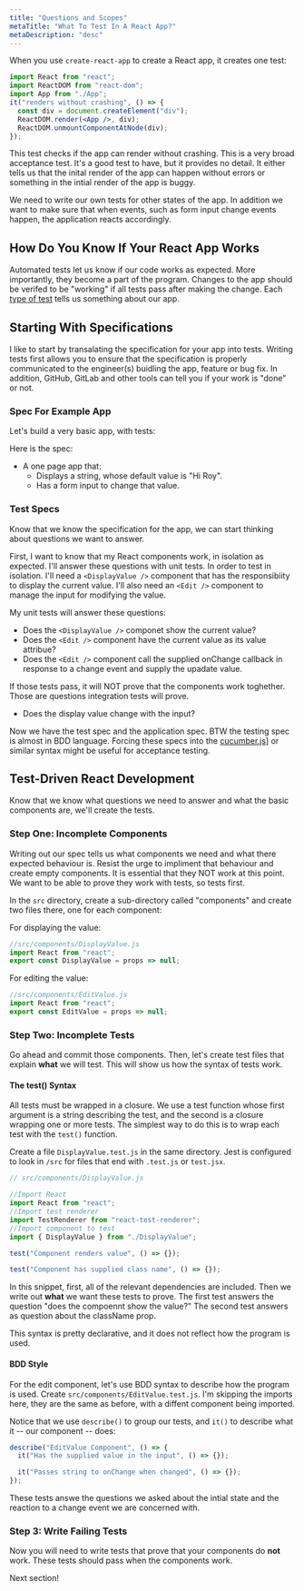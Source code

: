 ```yaml
---
title: "Questions and Scopes"
metaTitle: "What To Test In A React App?"
metaDescription: "desc"
---
```


When you use `create-react-app` to create a React app, it creates one test:

```jsx
import React from "react";
import ReactDOM from "react-dom";
import App from "./App";
it("renders without crashing", () => {
  const div = document.createElement("div");
  ReactDOM.render(<App />, div);
  ReactDOM.unmountComponentAtNode(div);
});
```

This test checks if the app can render without crashing. This is a very broad acceptance test. It's a good test to have, but it provides no detail. It either tells us that the inital render of the app can happen without errors or something in the intial render of the app is buggy.

We need to write our own tests for other states of the app. In addition we want to make sure that when events, such as form input change events happen, the application reacts accordingly.

## How Do You Know If Your React App Works

Automated tests let us know if our code works as expected. More importantly, they become a part of the program. Changes to the app should be verifed to be "working" if all tests pass after making the change. Each [type of test](/testing-background/1-types) tells us something about our app.

## Starting With Specifications

I like to start by transalating the specification for your app into tests. Writing tests first allows you to ensure that the specification is properly communicated to the engineer(s) buidling the app, feature or bug fix. In addition, GitHub, GitLab and other tools can tell you if your work is "done" or not.

### Spec For Example App

Let's build a very basic app, with tests:

Here is the spec:

- A one page app that:
  - Displays a string, whose default value is "Hi Roy".
  - Has a form input to change that value.

### Test Specs

Know that we know the specification for the app, we can start thinking about questions we want to answer.

First, I want to know that my React components work, in isolation as expected. I'll answer these questions with unit tests. In order to test in isolation. I'll need a `<DisplayValue />` component that has the responsibiity to display the current value. I'll also need an `<Edit />` component to manage the input for modifying the value.

My unit tests will answer these questions:

- Does the `<DisplayValue />` componet show the current value?
- Does the `<Edit />` component have the current value as its value attribue?
- Does the `<Edit />` component call the supplied onChange callback in response to a change event and supply the upadate value.

If those tests pass, it will NOT prove that the components work toghether. Those are questions integration tests will prove.

- Does the display value change with the input?

Now we have the test spec and the application spec. BTW the testing spec is almost in BDD language. Forcing these specs into the [cucumber.js](https://cucumber.io/docs)] or similar syntax might be useful for acceptance testing.

## Test-Driven React Development

Know that we know what questions we need to answer and what the basic components are, we'll create the tests.

### Step One: Incomplete Components

Writing out our spec tells us what components we need and what there expected behaviour is. Resist the urge to impliment that behaviour and create empty components. It is essential that they NOT work at this point. We want to be able to prove they work with tests, so tests first.

In the `src` directory, create a sub-directory called "components" and create two files there, one for each component:

For displaying the value:

```jsx
//src/components/DisplayValue.js
import React from "react";
export const DisplayValue = props => null;
```

For editing the value:

```jsx
//src/components/EditValue.js
import React from "react";
export const EditValue = props => null;
```

### Step Two: Incomplete Tests

Go ahead and commit those components. Then, let's create test files that explain **what** we will test. This will show us how the syntax of tests work.

#### The test() Syntax

All tests must be wrapped in a closure. We use a test function whose first argument is a string describing the test, and the second is a closure wrapping one or more tests. The simplest way to do this is to wrap each test with the `test()` function.

Create a file `DisplayValue.test.js` in the same directory. Jest is configured to look in `/src` for files that end with `.test.js` or `test.jsx`.

```jsx
// src/components/DisplayValue.js

//Import React
import React from "react";
//Import test renderer
import TestRenderer from "react-test-renderer";
//Import component to test
import { DisplayValue } from "./DisplayValue";

test("Component renders value", () => {});

test("Component has supplied class name", () => {});
```

In this snippet, first, all of the relevant dependencies are included. Then we write out **what** we want these tests to prove. The first test answers the question "does the compoennt show the value?" The second test answers as question about the className prop.

This syntax is pretty declarative, and it does not reflect how the program is used.

#### BDD Style

For the edit component, let's use BDD syntax to describe how the program is used. Create `src/components/EditValue.test.js`. I'm skipping the imports here, they are the same as before, with a diffent component being imported.

Notice that we use `describe()` to group our tests, and `it()` to describe what it -- our component -- does:

```jsx
describe("EditValue Component", () => {
  it("Has the supplied value in the input", () => {});

  it("Passes string to onChange when changed", () => {});
});
```

These tests answe the questions we asked about the intial state and the reaction to a change event we are concerned with.

### Step 3: Write Failing Tests

Now you will need to write tests that prove that your components do **not** work. These tests should pass when the components work.

Next section!
